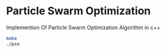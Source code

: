 # Particle Swarm Optimization
 
Implemention Of Particle Swarm Optimization Algorithm in c++

```bash
make
./pso
```
